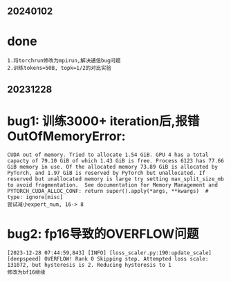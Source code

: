 ## 20240102
# done
    1.将torchrun修改为mpirun,解决通信bug问题
    2.训练tokens=50B, topk=1/2的对比实验

## 20231228

# bug1: 训练3000+ iteration后,报错OutOfMemoryError:
    CUDA out of memory. Tried to allocate 1.54 GiB. GPU 4 has a total capacty of 79.10 GiB of which 1.43 GiB is free. Process 6123 has 77.66 GiB memory in use. Of the allocated memory 73.89 GiB is allocated by PyTorch, and 1.97 GiB is reserved by PyTorch but unallocated. If reserved but unallocated memory is large try setting max_split_size_mb to avoid fragmentation.  See documentation for Memory Management and PYTORCH_CUDA_ALLOC_CONF: return super().apply(*args, **kwargs)  # type: ignore[misc]
    尝试减小expert_num, 16-> 8

# bug2: fp16导致的OVERFLOW问题 
    [2023-12-28 07:44:59,843] [INFO] [loss_scaler.py:190:update_scale] [deepspeed] OVERFLOW! Rank 0 Skipping step. Attempted loss scale: 131072, but hysteresis is 2. Reducing hysteresis to 1
    修改为bf16继续


